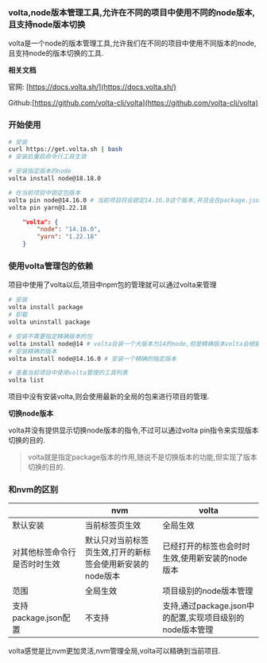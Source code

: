 ### volta,node版本管理工具,允许在不同的项目中使用不同的node版本,且支持node版本切换

volta是一个node的版本管理工具,允许我们在不同的项目中使用不同版本的node,且支持node的版本切换的工具.

**相关文档**

官网: [https://docs.volta.sh/](https://docs.volta.sh/)

Github:[https://github.com/volta-cli/volta](https://github.com/volta-cli/volta)

### 开始使用

```bash
# 安装
curl https://get.volta.sh | bash
# 安装后重启命令行工具生效

# 安装指定版本的node
volta install node@18.18.0

# 在当前项目中锁定包版本
volta pin node@14.16.0 # 当前项目将会锁定14.16.0这个版本,并且会在package.json中添加volta配置项
volta pin yarn@1.22.18
```

```json
	"volta": {
		"node": "14.16.0",
		"yarn": "1.22.18"
	}
```

### 使用volta管理包的依赖

项目中使用了volta以后,项目中npm包的管理就可以通过volta来管理

```bash
# 安装
volta install package
# 卸载
volta uninstall package

# 安装不需要指定精确版本的包
volta install node@14 # volta会装一个大版本为14的node,但是精确版本volta会根据自己的判断来选一个合适的版本
# 安装精确的版本
volta install node@14.16.0 # 安装一个精确的指定版本

# 查看当前项目中使用volta管理的工具列表
volta list
```

项目中没有安装volta,则会使用最新的全局的包来进行项目的管理.

**切换node版本**

volta并没有提供显示切换node版本的指令,不过可以通过volta pin指令来实现版本切换的目的.

> volta就是指定package版本的作用,随说不是切换版本的功能,但实现了版本切换的目的.

### 和nvm的区别

|                              | nvm                                                       | volta                                                    |
| ---------------------------- | --------------------------------------------------------- | -------------------------------------------------------- |
| 默认安装                     | 当前标签页生效                                            | 全局生效                                                 |
| 对其他标签命令行是否时时生效 | 默认只对当前标签页生效,打开的新标签会使用新安装的node版本 | 已经打开的标签也会时时生效,使用新安装的node版本          |
| 范围                         | 全局生效                                                  | 项目级别的node版本管理                                   |
| 支持package.json配置         | 不支持                                                    | 支持,通过package.json中的配置,实现项目级别的node版本管理 |

volta感觉是比nvm更加灵活,nvm管理全局,volta可以精确到当前项目.